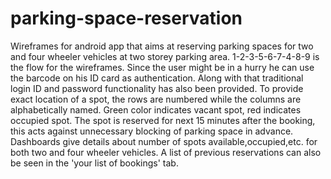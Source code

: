 # parking-space-reservation
Wireframes for android app that aims at reserving parking spaces for two and four wheeler vehicles at two storey parking area.
1-2-3-5-6-7-4-8-9 is the flow for the wireframes. Since the user might be in a hurry he can use the barcode on his ID card as authentication.
Along with that traditional login ID and password functionality has also been provided. 
To provide exact location of a spot, the rows are numbered while the columns are alphabetically named. Green color indicates vacant spot, 
red indicates occupied spot. The spot is reserved for next 15 minutes after the booking, this acts against unnecessary blocking of parking 
space in advance. Dashboards give details about number of spots available,occupied,etc. for both two and four wheeler vehicles. A list of 
previous reservations can also be seen in the 'your list of bookings' tab.
